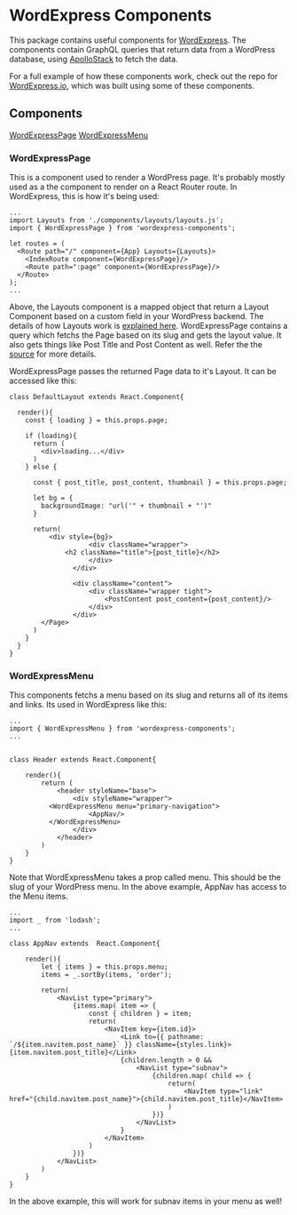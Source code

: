 # WordExpress Components
This package contains useful components for [WordExpress](http://wordexpress.io). The components contain GraphQL queries that return data from a WordPress database, using [ApolloStack](http://apollostack.com) to fetch the data.

For a full example of how these components work, check out the repo for [WordExpress.io](https://github.com/ramsaylanier/WordpressExpress), which was built using some of these components.


## Components
[WordExpressPage](#WordExpressPage)
[WordExpressMenu](#WordExpressMenu)


### WordExpressPage

This is a component used to render a WordPress page. It's probably mostly used as a the component to render on a React Router route. In WordExpress, this is how it's being used:

```es6
...
import Layouts from './components/layouts/layouts.js';
import { WordExpressPage } from 'wordexpress-components';

let routes = (
  <Route path="/" component={App} Layouts={Layouts}>
    <IndexRoute component={WordExpressPage}/>
    <Route path=":page" component={WordExpressPage}/>
  </Route>
);
...
```

Above, the Layouts component is a mapped object that return a Layout Component based on a custom field in your WordPress backend. The details of how Layouts work is [explained here](https://github.com/ramsaylanier/WordPressExpress#using-react-components-as-layouts). WordExpressPage contains a query which fetchs the Page based on its slug and gets the layout value. It also gets things like Post Title and Post Content as well. Refer the the [source](https://github.com/ramsaylanier/WordExpressComponents/blob/master/src/components/WordExpressPage.js) for more details.

WordExpressPage passes the returned Page data to it's Layout. It can be accessed like this:

```es6
class DefaultLayout extends React.Component{

  render(){
    const { loading } = this.props.page;

    if (loading){
      return (
        <div>loading...</div>
      )
    } else {

      const { post_title, post_content, thumbnail } = this.props.page;

      let bg = {
        backgroundImage: "url('" + thumbnail + "')"
      }

      return(
          <div style={bg}>
    				<div className="wrapper">
              <h2 className="title">{post_title}</h2>
    				</div>
    			</div>

    			<div className="content">
    				<div className="wrapper tight">
    					<PostContent post_content={post_content}/>
    				</div>
    			</div>
        </Page>
      )
    }
  }
}
```



### WordExpressMenu

This components fetchs a menu based on its slug and returns all of its items and links. Its used in WordExpress like this:

```es6
...
import { WordExpressMenu } from 'wordexpress-components';
...


class Header extends React.Component{

	render(){
		return (
			<header styleName="base">
				<div styleName="wrapper">
          <WordExpressMenu menu="primary-navigation">
  					<AppNav/>
          </WordExpressMenu>
				</div>
			</header>
		)
	}
}
```

Note that WordExpressMenu takes a prop called menu. This should be the slug of your WordPress menu. In the above example, AppNav has access to the Menu items.

```es6
...
import _ from 'lodash';
...

class AppNav extends  React.Component{

	render(){
		let { items } = this.props.menu;
		items = _.sortBy(items, 'order');

		return(
			<NavList type="primary">
				{items.map( item => {
					const { children } = item;
					return(
						<NavItem key={item.id}>
							<Link to={{ pathname: `/${item.navitem.post_name}` }} className={styles.link}>{item.navitem.post_title}</Link>
							{children.length > 0 &&
								<NavList type="subnav">
									{children.map( child => {
										return(
											<NavItem type="link" href="{child.navitem.post_name}">{child.navitem.post_title}</NavItem>
										)
									})}
								</NavList>
							}
						</NavItem>
					)
				})}
			</NavList>
		)
	}
}
```
In the above example, this will work for subnav items in your menu as well!
